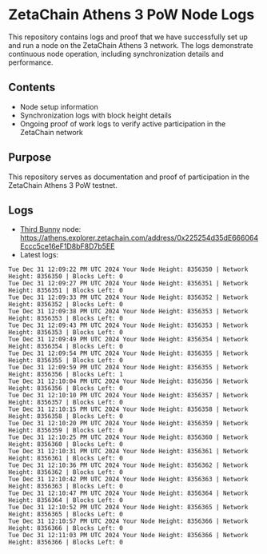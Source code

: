 # ZetaChain Athens 3 PoW Node Logs
This repository contains logs and proof that we have successfully set up and run a node on the ZetaChain Athens 3 network. The logs demonstrate continuous node operation, including synchronization details and performance.

## Contents
- Node setup information
- Synchronization logs with block height details
- Ongoing proof of work logs to verify active participation in the ZetaChain network

## Purpose
This repository serves as documentation and proof of participation in the ZetaChain Athens 3 PoW testnet.

## Logs

- [Third Bunny](https://thirdbunny.xyz/) node: https://athens.explorer.zetachain.com/address/0x225254d35dE666064Eccc5ce16eF1D8bF8D7b5EE
- Latest logs:
```
Tue Dec 31 12:09:22 PM UTC 2024 Your Node Height: 8356350 | Network Height: 8356350 | Blocks Left: 0
Tue Dec 31 12:09:27 PM UTC 2024 Your Node Height: 8356351 | Network Height: 8356351 | Blocks Left: 0
Tue Dec 31 12:09:33 PM UTC 2024 Your Node Height: 8356352 | Network Height: 8356352 | Blocks Left: 0
Tue Dec 31 12:09:38 PM UTC 2024 Your Node Height: 8356353 | Network Height: 8356353 | Blocks Left: 0
Tue Dec 31 12:09:43 PM UTC 2024 Your Node Height: 8356353 | Network Height: 8356353 | Blocks Left: 0
Tue Dec 31 12:09:49 PM UTC 2024 Your Node Height: 8356354 | Network Height: 8356354 | Blocks Left: 0
Tue Dec 31 12:09:54 PM UTC 2024 Your Node Height: 8356355 | Network Height: 8356355 | Blocks Left: 0
Tue Dec 31 12:09:59 PM UTC 2024 Your Node Height: 8356355 | Network Height: 8356356 | Blocks Left: 1
Tue Dec 31 12:10:04 PM UTC 2024 Your Node Height: 8356356 | Network Height: 8356356 | Blocks Left: 0
Tue Dec 31 12:10:10 PM UTC 2024 Your Node Height: 8356357 | Network Height: 8356357 | Blocks Left: 0
Tue Dec 31 12:10:15 PM UTC 2024 Your Node Height: 8356358 | Network Height: 8356358 | Blocks Left: 0
Tue Dec 31 12:10:20 PM UTC 2024 Your Node Height: 8356359 | Network Height: 8356359 | Blocks Left: 0
Tue Dec 31 12:10:25 PM UTC 2024 Your Node Height: 8356360 | Network Height: 8356360 | Blocks Left: 0
Tue Dec 31 12:10:31 PM UTC 2024 Your Node Height: 8356361 | Network Height: 8356361 | Blocks Left: 0
Tue Dec 31 12:10:36 PM UTC 2024 Your Node Height: 8356362 | Network Height: 8356362 | Blocks Left: 0
Tue Dec 31 12:10:42 PM UTC 2024 Your Node Height: 8356363 | Network Height: 8356363 | Blocks Left: 0
Tue Dec 31 12:10:47 PM UTC 2024 Your Node Height: 8356364 | Network Height: 8356364 | Blocks Left: 0
Tue Dec 31 12:10:52 PM UTC 2024 Your Node Height: 8356365 | Network Height: 8356365 | Blocks Left: 0
Tue Dec 31 12:10:57 PM UTC 2024 Your Node Height: 8356366 | Network Height: 8356366 | Blocks Left: 0
Tue Dec 31 12:11:03 PM UTC 2024 Your Node Height: 8356366 | Network Height: 8356366 | Blocks Left: 0
```
